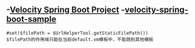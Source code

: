 -[Velocity Spring Boot Project](https://github.com/alibaba/velocity-spring-boot-project/blob/master/README_CN.md)
-[velocity-spring-boot-sample](https://github.com/alibaba/velocity-spring-boot-project/blob/master/README_CN.md)
-

```
#set($filePath = $UrlHelperTool.getStaticFilePath())
$filePath的作用域只能在当前default.vm模板中，不能跳到其他模板
```